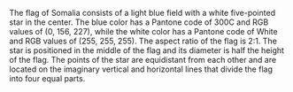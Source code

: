 The flag of Somalia consists of a light blue field with a white five-pointed star in the center. The blue color has a Pantone code of 300C and RGB values of (0, 156, 227), while the white color has a Pantone code of White and RGB values of (255, 255, 255). The aspect ratio of the flag is 2:1. The star is positioned in the middle of the flag and its diameter is half the height of the flag. The points of the star are equidistant from each other and are located on the imaginary vertical and horizontal lines that divide the flag into four equal parts.